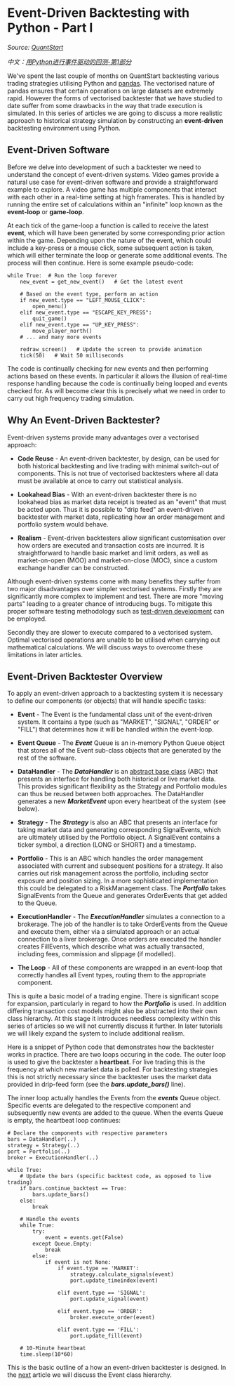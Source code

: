 # Event-Driven Backtesting with Python - Part I

   *Source: [QuantStart](https://www.quantstart.com/articles/Event-Driven-Backtesting-with-Python-Part-I/)*
   
   *中文：[用Python进行事件驱动的回测-第1部分](https://github.com/BruceFrankWong/NotesForSecurity/tree/master/quantstart/zh/Event-Driven-Backtesting-with-Python-Part-I_zh.md)*

We've spent the last couple of months on QuantStart backtesting various trading strategies utilising Python and [pandas](http://pandas.pydata.org/). The vectorised nature of pandas ensures that certain operations on large datasets are extremely rapid. However the forms of vectorised backtester that we have studied to date suffer from some drawbacks in the way that trade execution is simulated. In this series of articles we are going to discuss a more realistic approach to historical strategy simulation by constructing an **event-driven** backtesting environment using Python.

## Event-Driven Software

Before we delve into development of such a backtester we need to understand the concept of event-driven systems. Video games provide a natural use case for event-driven software and provide a straightforward example to explore. A video game has multiple components that interact with each other in a real-time setting at high framerates. This is handled by running the entire set of calculations within an "infinite" loop known as the **event-loop** or **game-loop**.

At each tick of the game-loop a function is called to receive the latest **event**, which will have been generated by some corresponding prior action within the game. Depending upon the nature of the event, which could include a key-press or a mouse click, some subsequent action is taken, which will either terminate the loop or generate some additional events. The process will then continue. Here is some example pseudo-code:

```
while True:  # Run the loop forever
    new_event = get_new_event()   # Get the latest event

    # Based on the event type, perform an action
    if new_event.type == "LEFT_MOUSE_CLICK":
        open_menu()
    elif new_event.type == "ESCAPE_KEY_PRESS":
        quit_game()
    elif new_event.type == "UP_KEY_PRESS":
        move_player_north()
    # ... and many more events

    redraw_screen()   # Update the screen to provide animation
    tick(50)   # Wait 50 milliseconds
```

The code is continually checking for new events and then performing actions based on these events. In particular it allows the illusion of real-time response handling because the code is continually being looped and events checked for. As will become clear this is precisely what we need in order to carry out high frequency trading simulation.

## Why An Event-Driven Backtester?

Event-driven systems provide many advantages over a vectorised approach:

+ **Code Reuse** - An event-driven backtester, by design, can be used for both historical backtesting and live trading with minimal switch-out of components. This is not true of vectorised backtesters where all data must be available at once to carry out statistical analysis.

+ **Lookahead Bias** - With an event-driven backtester there is no lookahead bias as market data receipt is treated as an "event" that must be acted upon. Thus it is possible to "drip feed" an event-driven backtester with market data, replicating how an order management and portfolio system would behave.

+ **Realism** - Event-driven backtesters allow significant customisation over how orders are executed and transaction costs are incurred. It is straightforward to handle basic market and limit orders, as well as market-on-open (MOO) and market-on-close (MOC), since a custom exchange handler can be constructed.

Although event-driven systems come with many benefits they suffer from two major disadvantages over simpler vectorised systems. Firstly they are significantly more complex to implement and test. There are more "moving parts" leading to a greater chance of introducing bugs. To mitigate this proper software testing methodology such as [test-driven development](http://en.wikipedia.org/wiki/Test-driven_development) can be employed.

Secondly they are slower to execute compared to a vectorised system. Optimal vectorised operations are unable to be utilised when carrying out mathematical calculations. We will discuss ways to overcome these limitations in later articles.

## Event-Driven Backtester Overview

To apply an event-driven approach to a backtesting system it is necessary to define our components (or objects) that will handle specific tasks:

+ **Event** - The Event is the fundamental class unit of the event-driven system. It contains a type (such as "MARKET", "SIGNAL", "ORDER" or "FILL") that determines how it will be handled within the event-loop.

+ **Event Queue** - The ***Event*** Queue is an in-memory Python Queue object that stores all of the Event sub-class objects that are generated by the rest of the software.

+ **DataHandler** - The ***DataHandler*** is an [abstract base class](http://en.wikipedia.org/wiki/Class_%28computer_programming%29#Abstract_and_concrete) (ABC) that presents an interface for handling both historical or live market data. This provides significant flexibility as the Strategy and Portfolio modules can thus be reused between both approaches. The DataHandler generates a new ***MarketEvent*** upon every heartbeat of the system (see below).

+ **Strategy** - The ***Strategy*** is also an ABC that presents an interface for taking market data and generating corresponding SignalEvents, which are ultimately utilised by the Portfolio object. A SignalEvent contains a ticker symbol, a direction (LONG or SHORT) and a timestamp.

+ **Portfolio** - This is an ABC which handles the order management associated with current and subsequent positions for a strategy. It also carries out risk management across the portfolio, including sector exposure and position sizing. In a more sophisticated implementation this could be delegated to a RiskManagement class. The ***Portfolio*** takes SignalEvents from the Queue and generates OrderEvents that get added to the Queue.

+ **ExecutionHandler** - The ***ExecutionHandler*** simulates a connection to a brokerage. The job of the handler is to take OrderEvents from the Queue and execute them, either via a simulated approach or an actual connection to a liver brokerage. Once orders are executed the handler creates FillEvents, which describe what was actually transacted, including fees, commission and slippage (if modelled).

+ **The Loop** - All of these components are wrapped in an event-loop that correctly handles all Event types, routing them to the appropriate component.

This is quite a basic model of a trading engine. There is significant scope for expansion, particularly in regard to how the ***Portfolio*** is used. In addition differing transaction cost models might also be abstracted into their own class hierarchy. At this stage it introduces needless complexity within this series of articles so we will not currently discuss it further. In later tutorials we will likely expand the system to include additional realism.

Here is a snippet of Python code that demonstrates how the backtester works in practice. There are two loops occuring in the code. The outer loop is used to give the backtester a **heartbeat**. For live trading this is the frequency at which new market data is polled. For backtesting strategies this is not strictly necessary since the backtester uses the market data provided in drip-feed form (see the ***bars.update_bars()*** line).

The inner loop actually handles the Events from the ***events*** Queue object. Specific events are delegated to the respective component and subsequently new events are added to the queue. When the events Queue is empty, the heartbeat loop continues:

```
# Declare the components with respective parameters
bars = DataHandler(..)
strategy = Strategy(..)
port = Portfolio(..)
broker = ExecutionHandler(..)

while True:
    # Update the bars (specific backtest code, as opposed to live trading)
    if bars.continue_backtest == True:
        bars.update_bars()
    else:
        break
    
    # Handle the events
    while True:
        try:
            event = events.get(False)
        except Queue.Empty:
            break
        else:
            if event is not None:
                if event.type == 'MARKET':
                    strategy.calculate_signals(event)
                    port.update_timeindex(event)

                elif event.type == 'SIGNAL':
                    port.update_signal(event)

                elif event.type == 'ORDER':
                    broker.execute_order(event)

                elif event.type == 'FILL':
                    port.update_fill(event)

    # 10-Minute heartbeat
    time.sleep(10*60)
```

This is the basic outline of a how an event-driven backtester is designed. In the [next](https://github.com/BruceFrankWong/NotesForSecurity/tree/master/quantstart/en/Event-Driven-Backtesting-with-Python-Part-II.md) article we will discuss the Event class hierarchy.